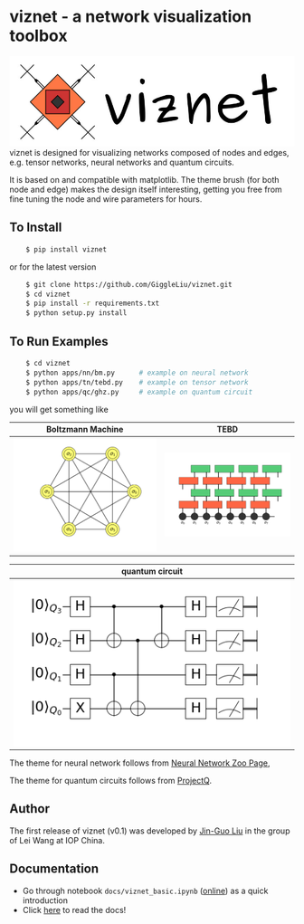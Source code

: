 # viznet - a network visualization toolbox
![](docs/images/viznetlogo.jpg)
viznet is designed for visualizing networks composed of nodes and edges, e.g. tensor networks, neural networks and quantum circuits. 

It is based on and compatible with matplotlib. The theme brush (for both node and edge) makes the design itself interesting, getting you free from fine tuning the node and wire parameters for hours.

## To Install
```bash
    $ pip install viznet
```

or for the latest version
```bash
    $ git clone https://github.com/GiggleLiu/viznet.git
    $ cd viznet
    $ pip install -r requirements.txt
    $ python setup.py install
```

## To Run Examples
```bash
    $ cd viznet
    $ python apps/nn/bm.py      # example on neural network
    $ python apps/tn/tebd.py    # example on tensor network
    $ python apps/qc/ghz.py     # example on quantum circuit
```
you will get something like

Boltzmann Machine       | TEBD                      
----------------------- | -------------------------
![](docs/images/bm.png) | ![](docs/images/tebd.png)

| quantum circuit           |
| --------------------------|
| ![](docs/images/ghz4.png) |

The theme for neural network follows from [Neural Network Zoo Page](http://www.asimovinstitute.org/neural-network-zoo/),

The theme for quantum circuits follows from [ProjectQ](https://github.com/ProjectQ-Framework/ProjectQ.git).

## Author

The first release of viznet (v0.1) was developed by [Jin-Guo Liu](https://giggleliu.github.io/)  in the group of Lei Wang at IOP China.

## Documentation
* Go through notebook `docs/viznet_basic.ipynb` ([online](https://drive.google.com/file/d/1mP9DOoTR4JEhd-ILVXfggpBJOyGatiws/view?usp=sharing)) as a quick introduction
* Click [here](http://viznet.readthedocs.io/en/latest/) to read the docs!
